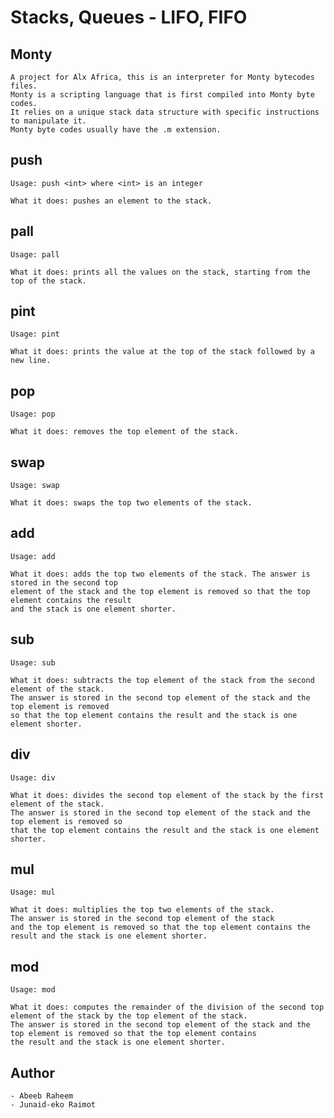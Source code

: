 # Stacks, Queues - LIFO, FIFO

## Monty
    A project for Alx Africa, this is an interpreter for Monty bytecodes files.
    Monty is a scripting language that is first compiled into Monty byte codes.
    It relies on a unique stack data structure with specific instructions to manipulate it.
    Monty byte codes usually have the .m extension.
## push
    Usage: push <int> where <int> is an integer

    What it does: pushes an element to the stack.

## pall
    Usage: pall

    What it does: prints all the values on the stack, starting from the top of the stack.

## pint
    Usage: pint

    What it does: prints the value at the top of the stack followed by a new line.

## pop
    Usage: pop

    What it does: removes the top element of the stack.

## swap
    Usage: swap

    What it does: swaps the top two elements of the stack.

## add
    Usage: add

    What it does: adds the top two elements of the stack. The answer is stored in the second top
    element of the stack and the top element is removed so that the top element contains the result
    and the stack is one element shorter.

## sub
    Usage: sub

    What it does: subtracts the top element of the stack from the second element of the stack.
    The answer is stored in the second top element of the stack and the top element is removed
    so that the top element contains the result and the stack is one element shorter.

## div
    Usage: div

    What it does: divides the second top element of the stack by the first element of the stack.
    The answer is stored in the second top element of the stack and the top element is removed so
    that the top element contains the result and the stack is one element shorter.

## mul
    Usage: mul

    What it does: multiplies the top two elements of the stack.
    The answer is stored in the second top element of the stack
    and the top element is removed so that the top element contains the result and the stack is one element shorter.

## mod
    Usage: mod

    What it does: computes the remainder of the division of the second top element of the stack by the top element of the stack.
    The answer is stored in the second top element of the stack and the top element is removed so that the top element contains
    the result and the stack is one element shorter.

## Author

    - Abeeb Raheem
    - Junaid-eko Raimot